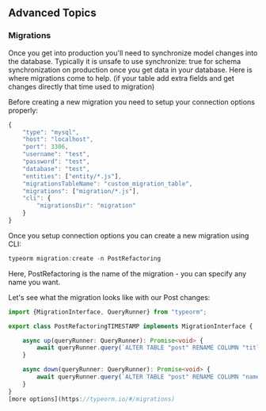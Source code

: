 <!-- @format -->

## Advanced Topics

### Migrations

Once you get into production you'll need to synchronize model changes into the database. Typically it is unsafe to use synchronize: true for schema synchronization on production once you get data in your database. Here is where migrations come to help.
(if your table add extra fields and get changes directly that time used to migration)

Before creating a new migration you need to setup your connection options properly:

```Typescript
{
    "type": "mysql",
    "host": "localhost",
    "port": 3306,
    "username": "test",
    "password": "test",
    "database": "test",
    "entities": ["entity/*.js"],
    "migrationsTableName": "custom_migration_table",
    "migrations": ["migration/*.js"],
    "cli": {
        "migrationsDir": "migration"
    }
}
```

Once you setup connection options you can create a new migration using CLI:

```Typescript
typeorm migration:create -n PostRefactoring
```

Here, PostRefactoring is the name of the migration - you can specify any name you want.

Let's see what the migration looks like with our Post changes:

```Typescript
import {MigrationInterface, QueryRunner} from "typeorm";

export class PostRefactoringTIMESTAMP implements MigrationInterface {

    async up(queryRunner: QueryRunner): Promise<void> {
        await queryRunner.query(`ALTER TABLE "post" RENAME COLUMN "title" TO "name"`);
    }

    async down(queryRunner: QueryRunner): Promise<void> {
        await queryRunner.query(`ALTER TABLE "post" RENAME COLUMN "name" TO "title"`); // reverts things made in "up" method
    }
}
[more options](https://typeorm.io/#/migrations)
```
